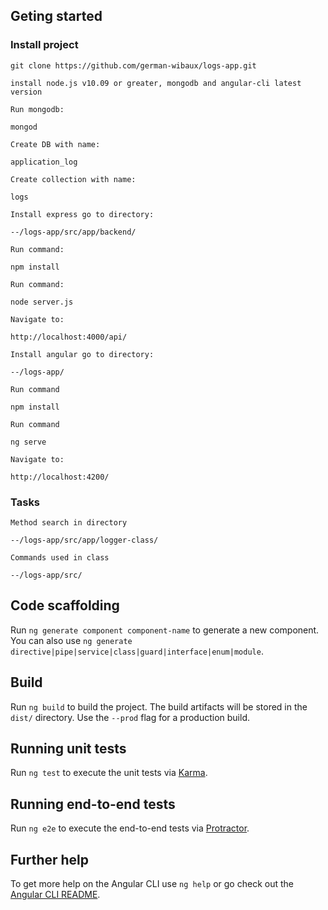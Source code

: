 ## Geting started

### Install project

`git clone https://github.com/german-wibaux/logs-app.git`


`install node.js v10.09 or greater, mongodb and angular-cli latest version`


`Run mongodb:`

    mongod

`Create DB with name:` 

    application_log 

`Create collection with name:` 

    logs

`Install express go to directory:`

    --/logs-app/src/app/backend/
`Run command:`
    
    npm install

`Run command:`

    node server.js

`Navigate to:`

	http://localhost:4000/api/

`Install angular go to directory:`

    --/logs-app/

`Run command`

	npm install
`Run command`

	ng serve
`Navigate to:`

	http://localhost:4200/


### Tasks


`Method search in directory`

	--/logs-app/src/app/logger-class/

`Commands used in class`

	--/logs-app/src/


## Code scaffolding

Run `ng generate component component-name` to generate a new component. You can also use `ng generate directive|pipe|service|class|guard|interface|enum|module`.

## Build

Run `ng build` to build the project. The build artifacts will be stored in the `dist/` directory. Use the `--prod` flag for a production build.

## Running unit tests

Run `ng test` to execute the unit tests via [Karma](https://karma-runner.github.io).

## Running end-to-end tests

Run `ng e2e` to execute the end-to-end tests via [Protractor](http://www.protractortest.org/).

## Further help

To get more help on the Angular CLI use `ng help` or go check out the [Angular CLI README](https://github.com/angular/angular-cli/blob/master/README.md).







